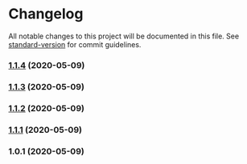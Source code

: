 # Changelog

All notable changes to this project will be documented in this file. See [standard-version](https://github.com/conventional-changelog/standard-version) for commit guidelines.

### [1.1.4](https://github.com/bisho1995/asymmetric-encryption/compare/v1.1.3...v1.1.4) (2020-05-09)

### [1.1.3](https://github.com/bisho1995/asymmetric-encryption/compare/v1.1.2...v1.1.3) (2020-05-09)

### [1.1.2](https://github.com/bisho1995/asymmetric-encryption/compare/v1.1.1...v1.1.2) (2020-05-09)

### [1.1.1](https://github.com/bisho1995/asymmetric-encryption/compare/v1.0.1...v1.1.1) (2020-05-09)

### 1.0.1 (2020-05-09)
